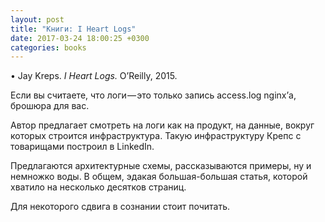 ```yaml
---
layout: post
title: "Книги: I Heart Logs"
date: 2017-03-24 18:00:25 +0300
categories: books
---
```

• Jay Kreps. *I Heart Logs.* O’Reilly, 2015.

Если вы считаете, что логи — это только запись access.log nginx’а, брошюра для вас.

Автор предлагает смотреть на логи как на продукт, на данные, вокруг которых строится инфраструктура. Такую инфраструктуру Крепс с товарищами построил в LinkedIn.

Предлагаются архитектурные схемы, рассказываются примеры, ну и немножко воды. В общем, эдакая большая-большая статья, которой хватило на несколько десятков страниц.

Для некоторого сдвига в сознании стоит почитать.
